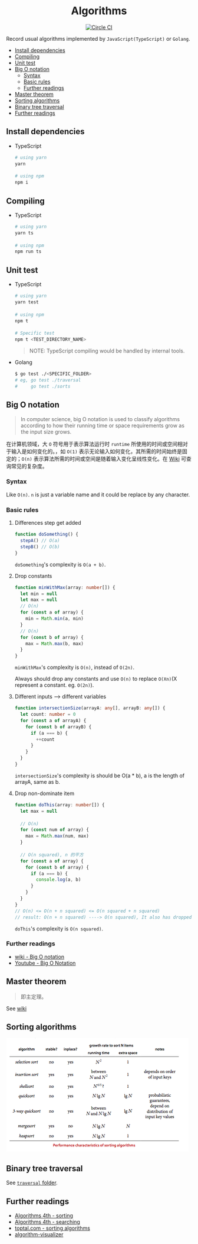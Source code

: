 <h1 align="center">Algorithms</h1>

<p align="center">
  <a href="https://circleci.com/gh/lbwa/algorithms">
    <img alt="Circle CI" src="https://circleci.com/gh/lbwa/algorithms.svg?style=svg">
  </a>
</p>

Record usual algorithms implemented by `JavaScript(TypeScript)` or `Golang`.

<!-- TOC -->

- [Install dependencies](#install-dependencies)
- [Compiling](#compiling)
- [Unit test](#unit-test)
- [Big O notation](#big-o-notation)
  - [Syntax](#syntax)
  - [Basic rules](#basic-rules)
  - [Further readings](#further-readings)
- [Master theorem](#master-theorem)
- [Sorting algorithms](#sorting-algorithms)
- [Binary tree traversal](#binary-tree-traversal)
- [Further readings](#further-readings)

<!-- /TOC -->

## Install dependencies

- TypeScript

  ```bash
  # using yarn
  yarn

  # using npm
  npm i
  ```

## Compiling

- TypeScript

  ```bash
  # using yarn
  yarn ts

  # using npm
  npm run ts
  ```

## Unit test

- TypeScript

  ```bash
  # using yarn
  yarn test

  # using npm
  npm t

  # Specific test
  npm t <TEST_DIRECTORY_NAME>
  ```

  > NOTE: TypeScript compiling would be handled by internal tools.

- Golang

  ```bash
  $ go test ./<SPECIFIC_FOLDER>
  # eg, go test ./traversal
  #     go test ./sorts
  ```

## Big O notation

> In computer science, big O notation is used to classify algorithms according to how their running time or space requirements grow as the input size grows.

在计算机领域，大 `O` 符号用于表示算法运行时 `runtime` 所使用的时间或空间相对于输入是如何变化的。，如 `O(1)` 表示无论输入如何变化，其所需的时间始终是固定的；`O(n)` 表示算法所需的时间或空间是随着输入变化呈线性变化。在 [Wiki](https://en.wikipedia.org/wiki/Big_O_notation#Orders_of_common_functions) 可查询常见的复杂度。

### Syntax

Like `O(n)`. `n` is just a variable name and it could be replace by any character.

### Basic rules

1. Differences step get added

   ```ts
   function doSomething() {
     stepA() // O(a)
     stepB() // O(b)
   }
   ```

   `doSomething`'s complexity is `O(a + b)`.

1. Drop constants

   ```ts
   function minWithMax(array: number[]) {
     let min = null
     let max = null
     // O(n)
     for (const a of array) {
       min = Math.min(a, min)
     }
     // O(n)
     for (const b of array) {
       max = Math.max(b, max)
     }
   }
   ```

   `minWithMax`'s complexity is `O(n)`, instead of `O(2n)`.

   Always should drop any constants and use `O(n)` to replace `O(Xn)`(X represent a constant. eg. `O(2n)`).

1. Different inputs --> different variables

   ```ts
   function intersectionSize(arrayA: any[], arrayB: any[]) {
     let count: number = 0
     for (const a of arrayA) {
       for (const b of arrayB) {
         if (a === b) {
           ++count
         }
       }
     }
   }
   ```

   `intersectionSize`'s complexity is should be O(a \* b), a is the length of arrayA, same as b.

1. Drop non-dominate item

   ```ts
   function doThis(array: number[]) {
     let max = null

     // O(n)
     for (const num of array) {
       max = Math.max(num, max)
     }

     // O(n squared), n 的平方
     for (const a of array) {
       for (const b of array) {
         if (a === b) {
           console.log(a, b)
         }
       }
     }
   }
   // O(n) <= O(n + n squared) <= O(n squared + n squared)
   // result: O(n + n squared) ----> O(n squared), It also has dropped constants
   ```

   `doThis`'s complexity is `O(n squared)`.

### Further readings

- [wiki - Big O notation](https://en.wikipedia.org/wiki/Big_O_notation)
- [Youtube - Big O Notation](https://www.youtube.com/watch?v=v4cd1O4zkGw)

## Master theorem

> 即主定理。

[wiki-master-theorem]: https://en.wikipedia.org/wiki/Master_theorem_(analysis_of_algorithms)

See [wiki][wiki-master-theorem]

## Sorting algorithms

![sorting algorithms stability](./img/sort-characteristics.png)

## Binary tree traversal

See [`traversal` folder](traversal).

## Further readings

- [Algorithms 4th - sorting](https://algs4.cs.princeton.edu/20sorting/)
- [Algorithms 4th - searching](https://algs4.cs.princeton.edu/30searching/)
- [toptal.com - sorting algorithms](https://www.toptal.com/developers/sorting-algorithms)
- [algorithm-visualizer](https://algorithm-visualizer.org)
